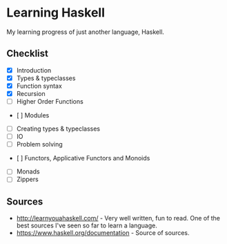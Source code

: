 # Learning Haskell

My learning progress of just another language, Haskell.

## Checklist

- [x] Introduction
- [x] Types & typeclasses
- [x] Function syntax
- [x] Recursion
- [ ] Higher Order Functions
- [ ] Modules
- [ ] Creating types & typeclasses
- [ ] IO
- [ ] Problem solving
- [ ] Functors, Applicative Functors and Monoids
- [ ] Monads
- [ ] Zippers

## Sources

- http://learnyouahaskell.com/ - Very well written, fun to read. One of the best sources I've seen so far to learn a language.
- https://www.haskell.org/documentation - Source of sources.
